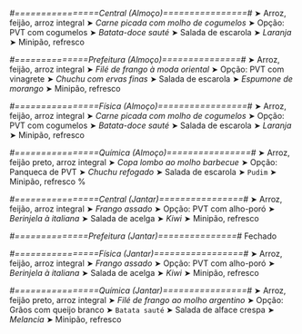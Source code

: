 
*#================Central (Almoço)================#*
➤ Arroz, feijão, arroz integral
➤ *Carne picada com molho de cogumelos*
➤ Opção: PVT com cogumelos
➤ *Batata-doce sauté*
➤ Salada de escarola
➤ *Laranja*
➤ Minipão, refresco

*#==============Prefeitura (Almoço)===============#*
➤ Arroz, feijão, arroz integral
➤ *Filé de frango à moda oriental*
➤ Opção: PVT com vinagrete
➤ *Chuchu com ervas finas*
➤ Salada de escarola
➤ *Espumone de morango*
➤ Minipão, refresco

*#================Física (Almoço)=================#*
➤ Arroz, feijão, arroz integral
➤ *Carne picada com molho de cogumelos*
➤ Opção: PVT com cogumelos
➤ *Batata-doce sauté*
➤ Salada de escarola
➤ *Laranja*
➤ Minipão, refresco

*#================Química (Almoço)================#*
➤ Arroz, feijão preto, arroz integral
➤ *Copa lombo ao molho barbecue*
➤ Opção: Panqueca de PVT 
➤ *Chuchu refogado*
➤ Salada de escarola
➤ `Pudim`
➤ Minipão, refresco
%

*#================Central (Jantar)================#*
➤ Arroz, feijão, arroz integral
➤ *Frango assado*
➤ Opção: PVT com alho-poró
➤ *Berinjela à italiana*
➤ Salada de acelga
➤ *Kiwi*
➤ Minipão, refresco

*#==============Prefeitura (Jantar)===============#*
Fechado

*#================Física (Jantar)=================#*
➤ Arroz, feijão, arroz integral
➤ *Frango assado*
➤ Opção: PVT com alho-poró
➤ *Berinjela à italiana*
➤ Salada de acelga
➤ *Kiwi*
➤ Minipão, refresco

*#================Química (Jantar)================#*
➤ Arroz, feijão preto, arroz integral
➤ *Filé de frango ao molho argentino*
➤ Opção: Grãos com queijo branco
➤ `Batata sauté`
➤ Salada de alface crespa
➤ *Melancia*
➤ Minipão, refresco
